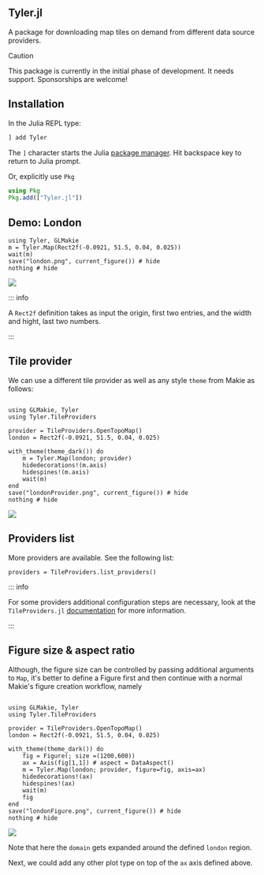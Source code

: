 ## Tyler.jl

A package for downloading map tiles on demand from different data source providers.

> [!CAUTION]
> This package is currently in the initial phase of development. It needs support. Sponsorships are welcome!

## Installation

In the Julia REPL type:
```julia
] add Tyler
```
The `]` character starts the Julia [package manager](https://docs.julialang.org/en/v1/stdlib/Pkg/). Hit backspace key to return to Julia prompt.

Or, explicitly use `Pkg` 

```julia
using Pkg
Pkg.add(["Tyler.jl"])
```

## Demo: London

````@example london
using Tyler, GLMakie
m = Tyler.Map(Rect2f(-0.0921, 51.5, 0.04, 0.025))
wait(m)
save("london.png", current_figure()) # hide
nothing # hide
````

![](london.png)

::: info

A `Rect2f` definition takes as input the origin, first two entries, and the width and hight, last two numbers.

:::

## Tile provider
We can use a different tile provider as well as any style `theme` from Makie as follows:

````@example provider

using GLMakie, Tyler
using Tyler.TileProviders

provider = TileProviders.OpenTopoMap()
london = Rect2f(-0.0921, 51.5, 0.04, 0.025)

with_theme(theme_dark()) do
    m = Tyler.Map(london; provider)
    hidedecorations!(m.axis)
    hidespines!(m.axis)
    wait(m)
end
save("londonProvider.png", current_figure()) # hide
nothing # hide
````

![](londonProvider.png)

## Providers list

More providers are available. See the following list:

````@example provider
providers = TileProviders.list_providers()
````

::: info

For some providers additional configuration steps are necessary, look at the `TileProviders.jl` [documentation](https://juliageo.org/TileProviders.jl/dev/) for more information.

:::

## Figure size & aspect ratio

Although, the figure size can be controlled by passing additional arguments to `Map`, it's better to define a Figure first and then continue with a normal Makie's figure creation workflow, namely

````@example provider

using GLMakie, Tyler
using Tyler.TileProviders

provider = TileProviders.OpenTopoMap()
london = Rect2f(-0.0921, 51.5, 0.04, 0.025)

with_theme(theme_dark()) do
    fig = Figure(; size =(1200,600))
    ax = Axis(fig[1,1]) # aspect = DataAspect()
    m = Tyler.Map(london; provider, figure=fig, axis=ax)
    hidedecorations!(ax)
    hidespines!(ax)
    wait(m)
    fig
end
save("londonFigure.png", current_figure()) # hide
nothing # hide
````

![](londonFigure.png)

Note that here the `domain` gets expanded around the defined `london` region.

Next, we could add any other plot type on top of the `ax` axis defined above.